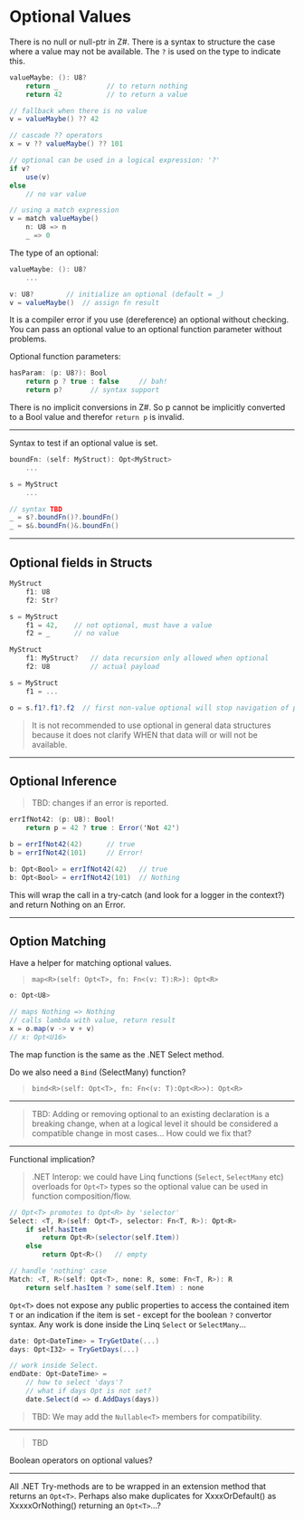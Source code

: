# Optional Values

There is no null or null-ptr in Z#. There is a syntax to structure the case where a value may not be available. The `?` is used on the type to indicate this.

```C#
valueMaybe: (): U8?
    return _            // to return nothing
    return 42           // to return a value

// fallback when there is no value
v = valueMaybe() ?? 42

// cascade ?? operators
x = v ?? valueMaybe() ?? 101

// optional can be used in a logical expression: '?'
if v?
    use(v)
else
    // no var value

// using a match expression
v = match valueMaybe()
    n: U8 => n
    _ => 0
```

The type of an optional:

```C#
valueMaybe: (): U8?
    ...

v: U8?        // initialize an optional (default = _)
v = valueMaybe()  // assign fn result
```

It is a compiler error if you use (dereference) an optional without checking. You can pass an optional value to an optional function parameter without problems.

Optional function parameters:

```C#
hasParam: (p: U8?): Bool
    return p ? true : false     // bah!
    return p?       // syntax support
```

There is no implicit conversions in Z#. So p cannot be implicitly converted to a Bool value and therefor `return p` is invalid.

---

Syntax to test if an optional value is set.

```csharp
boundFn: (self: MyStruct): Opt<MyStruct>
    ...

s = MyStruct
    ...

// syntax TBD
_ = s?.boundFn()?.boundFn()
_ = s&.boundFn()&.boundFn()
```

---

## Optional fields in Structs

```C#
MyStruct
    f1: U8
    f2: Str?

s = MyStruct
    f1 = 42,    // not optional, must have a value
    f2 = _      // no value
```

```C#
MyStruct
    f1: MyStruct?   // data recursion only allowed when optional
    f2: U8          // actual payload

s = MyStruct
    f1 = ...

o = s.f1?.f1?.f2  // first non-value optional will stop navigation of path, result in _
```

> It is not recommended to use optional in general data structures because it does not clarify WHEN that data will or will not be available.

---

## Optional Inference

> TBD: changes if an error is reported.

```csharp
errIfNot42: (p: U8): Bool!
    return p = 42 ? true : Error('Not 42')

b = errIfNot42(42)      // true
b = errIfNot42(101)     // Error!

b: Opt<Bool> = errIfNot42(42)   // true
b: Opt<Bool> = errIfNot42(101)  // Nothing
```

This will wrap the call in a try-catch (and look for a logger in the context?) and return Nothing on an Error.

---

## Option Matching

Have a helper for matching optional values.

> `map<R>(self: Opt<T>, fn: Fn<(v: T):R>): Opt<R>`

```csharp
o: Opt<U8>

// maps Nothing => Nothing
// calls lambda with value, return result
x = o.map(v -> v + v)
// x: Opt<U16>
```

The map function is the same as the .NET Select method.

Do we also need a `Bind` (SelectMany) function?

> `bind<R>(self: Opt<T>, fn: Fn<(v: T):Opt<R>>): Opt<R>`

---

> TBD: Adding or removing optional to an existing declaration is a breaking change, when at a logical level it should be considered a compatible change in most cases... How could we fix that?

---

Functional implication?

> .NET Interop: we could have Linq functions (`Select`, `SelectMany` etc) overloads for `Opt<T>` types so the optional value can be used in function composition/flow.

```csharp
// Opt<T> promotes to Opt<R> by 'selector'
Select: <T, R>(self: Opt<T>, selector: Fn<T, R>): Opt<R>
    if self.hasItem
        return Opt<R>(selector(self.Item))
    else
        return Opt<R>()   // empty

// handle 'nothing' case
Match: <T, R>(self: Opt<T>, none: R, some: Fn<T, R>): R
    return self.hasItem ? some(self.Item) : none
```

`Opt<T>` does not expose any public properties to access the contained item `T` or an indication if the item is set - except for the boolean `?` convertor syntax. Any work is done inside the Linq `Select` or `SelectMany`...

```csharp
date: Opt<DateTime> = TryGetDate(...)
days: Opt<I32> = TryGetDays(...)

// work inside Select.
endDate: Opt<DateTime> = 
    // how to select 'days'?
    // what if days Opt is not set?
    date.Select(d => d.AddDays(days))
```

> TBD: We may add the `Nullable<T>` members for compatibility.

---

> TBD

Boolean operators on optional values?

---

All .NET Try-methods are to be wrapped in an extension method that returns an `Opt<T>`.
Perhaps also make duplicates for XxxxOrDefault() as XxxxxOrNothing() returning an `Opt<T>`...?
